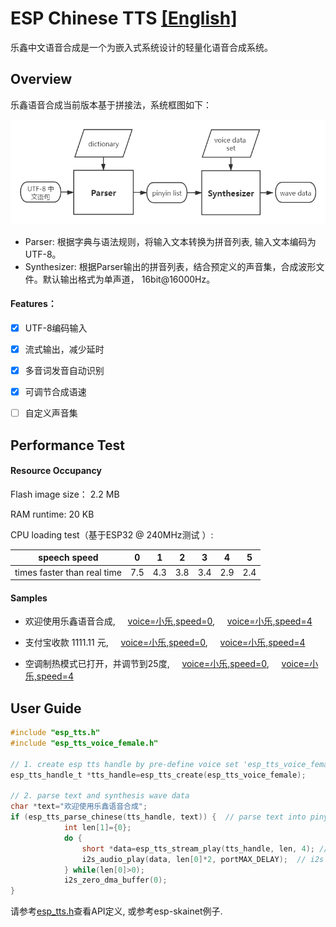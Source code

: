 # ESP Chinese TTS [[English]](./README_en.md) 

乐鑫中文语音合成是一个为嵌入式系统设计的轻量化语音合成系统。

## Overview

乐鑫语音合成当前版本基于拼接法，系统框图如下：

![chinese TTS](./img/esp_chinese_tts.png)

- Parser: 根据字典与语法规则，将输入文本转换为拼音列表, 输入文本编码为UTF-8。
- Synthesizer: 根据Parser输出的拼音列表，结合预定义的声音集，合成波形文件。默认输出格式为单声道， 16bit@16000Hz。

#### Features：

- [x] UTF-8编码输入

- [x] 流式输出，减少延时

- [x] 多音词发音自动识别

- [x] 可调节合成语速

- [ ] 自定义声音集



## Performance Test

#### Resource Occupancy

Flash image size： 2.2 MB

RAM runtime: 20 KB

CPU loading test（基于ESP32 @ 240MHz测试 ）:

| speech speed                |  0   |  1   |  2   |  3   |  4   |  5   |
| --------------------------- | :--: | :--: | :--: | :--: | :--: | :--: |
| times faster than real time | 7.5  | 4.3  | 3.8  | 3.4  | 2.9  | 2.4  |

#### Samples

- 欢迎使用乐鑫语音合成, &nbsp; &nbsp; [voice=小乐,speed=0](./samples/S1_xiaole_speed0.wav), &nbsp; &nbsp;  [voice=小乐,speed=4](S1_xiaole_speed4.wav) 

- 支付宝收款 1111.11 元, &nbsp; &nbsp;  [voice=小乐,speed=0](./samples/S1_xiaole_speed0.wav), &nbsp; &nbsp;  [voice=小乐,speed=4](S2_xiaole_speed4.wav) 

- 空调制热模式已打开，并调节到25度, &nbsp; &nbsp;  [voice=小乐,speed=0](./samples/S3_xiaole_speed0.wav), &nbsp; &nbsp;   [voice=小乐,speed=4](S3_xiaole_speed4.wav) 

   

## User Guide

```c
#include "esp_tts.h"
#include "esp_tts_voice_female.h"

// 1. create esp tts handle by pre-define voice set 'esp_tts_voice_female'
esp_tts_handle_t *tts_handle=esp_tts_create(esp_tts_voice_female);

// 2. parse text and synthesis wave data
char *text="欢迎使用乐鑫语音合成";	
if (esp_tts_parse_chinese(tts_handle, text)) {  // parse text into pinyin list
			int len[1]={0};
			do {
				short *data=esp_tts_stream_play(tts_handle, len, 4); // streaming synthesis
			    i2s_audio_play(data, len[0]*2, portMAX_DELAY);  // i2s output             
			} while(len[0]>0);
			i2s_zero_dma_buffer(0);
}

```

请参考[esp_tts.h](./include/esp_tts.h)查看API定义, 或参考esp-skainet例子.
